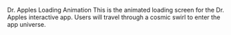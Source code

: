 Dr. Apples Loading Animation
This is the animated loading screen for the Dr. Apples interactive app. Users will travel through a cosmic swirl to enter the app universe.
